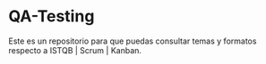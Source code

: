 # QA-Testing
Este es un repositorio para que puedas consultar temas y formatos respecto a ISTQB | Scrum | Kanban.
